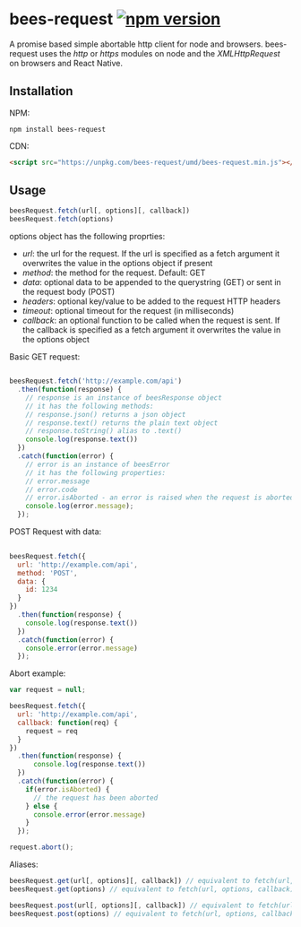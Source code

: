 # bees-request [![npm version](https://img.shields.io/npm/v/bees-request.svg?style=flat)](https://www.npmjs.com/package/bees-request)

A promise based simple abortable http client for node and browsers.
bees-request uses the *http* or *https* modules on node and the *XMLHttpRequest* on browsers and React Native.

## Installation

NPM:

```
npm install bees-request
```

CDN:
``` html
<script src="https://unpkg.com/bees-request/umd/bees-request.min.js"></script>
```

## Usage

``` js
beesRequest.fetch(url[, options][, callback])
beesRequest.fetch(options)
```

options object has the following proprties:

* *url*: the url for the request. If the url is specified as a fetch argument it overwrites the value in the options object if present
* *method*: the method for the request. Default: GET
* *data*: optional data to be appended to the querystring (GET) or sent in the request body (POST)
* *headers*: optional key/value to be added to the request HTTP headers
* *timeout*: optional timeout for the request (in milliseconds)
* *callback*: an optional function to be called when the request is sent. If the callback is specified as a fetch argument it overwrites the value in the options object


Basic GET request:

``` js

beesRequest.fetch('http://example.com/api')
  .then(function(response) {
    // response is an instance of beesResponse object
    // it has the following methods:
    // response.json() returns a json object 
    // response.text() returns the plain text object
    // response.toString() alias to .text()
    console.log(response.text())
  })
  .catch(function(error) {
    // error is an instance of beesError
    // it has the following properties:
    // error.message
    // error.code
    // error.isAborted - an error is raised when the request is aborted
    console.log(error.message);
  });
  ```
POST Request with data:

``` js
  
beesRequest.fetch({
  url: 'http://example.com/api',
  method: 'POST', 
  data: { 
    id: 1234
  }
})
  .then(function(response) {
    console.log(response.text())
  })
  .catch(function(error) {
    console.error(error.message)
  });
```

Abort example:

``` js
var request = null;

beesRequest.fetch({
  url: 'http://example.com/api',
  callback: function(req) {
    request = req
  }
})
  .then(function(response) {
      console.log(response.text())
  })
  .catch(function(error) {
    if(error.isAborted) {
      // the request has been aborted
    } else {
      console.error(error.message)
    }
  });

request.abort();
```

Aliases:

``` js
beesRequest.get(url[, options][, callback]) // equivalent to fetch(url, options, callback) with options.method = 'GET'
beesRequest.get(options) // equivalent to fetch(url, options, callback) with options.method = 'GET'

beesRequest.post(url[, options][, callback]) // equivalent to fetch(url, options, callback) with options.method = 'POST'
beesRequest.post(options) // equivalent to fetch(url, options, callback) with options.method = 'POST'
```
  
